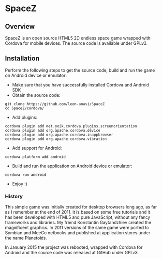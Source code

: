 # SpaceZ

## Overview
SpaceZ is an open source HTML5 2D endless space game wrapped with Cordova for mobile devices. The source code is available under GPLv3.

## Installation

Perform the following steps to get the source code, build and run the game on Android device or emulator:
* Make sure that you have successfully installed Cordova and Android SDK
* Obtain the source code:
```
git clone https://github.com/leon-anavi/SpaceZ
cd SpaceZ/cordova/
```
* Add plugins:
```
cordova plugin add net.yoik.cordova.plugins.screenorientation
cordova plugin add org.apache.cordova.device
cordova plugin add org.apache.cordova.inappbrowser
cordova plugin add org.apache.cordova.vibration
```
* Add support for Android:
```
cordova platform add android
```
* Build and run the application on Android device or emulator:
```
cordova run android
```
* Enjoy :)

### History

This simple game was initially created for desktop browsers long ago, as far as I remember at the end of 2011. It is based on some free tutorials and it has been developed with HTML5 and pure JavaScript, without any fancy frameworks and libraries. My friend Konstantin Gaytandzhiev created the magnificent graphics. In 2011 versions of the same game were ported to Symbian and MeeGo netbooks and published at application stores under the name Planetoids.

In January 2015 the project was rebooted, wrapped with Cordova for Android and the source code was released at GitHub under GPLv3.

